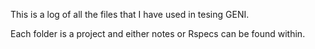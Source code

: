 This is a log of all the files that I have used in tesing GENI.

Each folder is a project and either notes or Rspecs can be found within.